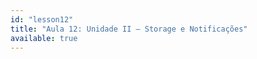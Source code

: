 ```yaml
---
id: "lesson12"
title: "Aula 12: Unidade II – Storage e Notificações"
available: true
---
```


<script setup lang="ts">
import LessonRenderer from '@/components/lesson/LessonRenderer.vue';
import lessonData from './lesson12.json';
</script>

<LessonRenderer :data="lessonData" />
